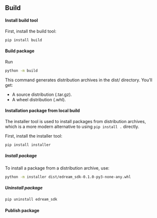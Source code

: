## Build

#### Install build tool

First, install the build tool:

```sh
pip install build
```

#### Build package

Run

```sh
python -m build
```

This command generates distribution archives in the dist/ directory. You’ll get:

- A source distribution (.tar.gz).
- A wheel distribution (.whl).

#### Installation package from local build

The installer tool is used to install packages from distribution archives, which is a more modern alternative to using `pip install .` directly.

First, install the installer tool:

```sh
pip install installer
```

##### Install package

To install a package from a distribution archive, use:

```sh
python -m installer dist/edream_sdk-0.1.0-py3-none-any.whl
```

##### Uninstall package

```sh
pip uninstall edream_sdk
```

#### Publish package
